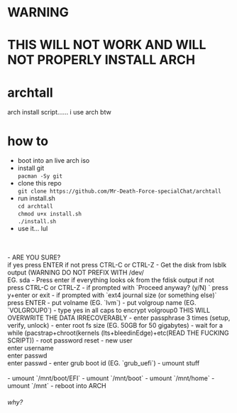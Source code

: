 # WARNING
# THIS WILL NOT WORK AND WILL NOT PROPERLY INSTALL ARCH

# archtall
arch install script...... i use arch btw


# how to
- boot into an live arch iso
- install git<br> ` pacman -Sy git `
- clone this repo<br> `git clone https://github.com/Mr-Death-Force-specialChat/archtall`
- run install.sh<br> `cd archtall`<br>`chmod u+x install.sh`<br>`./install.sh`
- use it... lul
<br>
<br>
- ARE YOU SURE?<br>	if yes press ENTER if not press CTRL-C or CTRL-Z
- Get the disk from lsblk output (WARNING DO NOT PREFIX WITH /dev/<br>	EG. sda
- Press enter if everything looks ok from the fdisk output if not press CTRL-C or CTRL-Z
- if prompted with `Proceed anyway? (y/N) ` press y+enter or exit
- if prompted with `ext4 journal size (or something else)` press ENTER
- put volname (EG. `lvm`)
- put volgroup name (EG. `VOLGROUP0`)
- type yes in all caps to encrypt volgroup0 THIS WILL OVERWRITE THE DATA IRRECOVERABLY
- enter passphrase 3 times (setup, verify, unlock)
- enter root fs size (EG. 50GB for 50 gigabytes)
- wait for a while (pacstrap+chroot(kernels (lts+bleedinEdge)+etc(READ THE FUCKING SCRIPT))
- root password reset
- new user<br>	enter username<br>	enter passwd<br>	enter passwd
- enter grub boot id (EG. `grub_uefi`)
- umount stuff
<br>
<br>
- umount `/mnt/boot/EFI`
- umount `/mnt/boot`
- umount `/mnt/home`
- umount `/mnt`
- reboot into ARCH

###### why?
